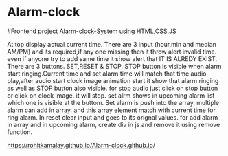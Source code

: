 # Alarm-clock

#Frontend project Alarm-clock-System using HTML,CSS,JS

At top display actual current time. There are 3 input (hour,min and median AM/PM) and its required,if any one missing then it throw alert invalid time. even if anyone try to add same time it show alert that IT IS ALREDY EXIST. There are 3 buttons. SET,RESET & STOP. STOP button is visible when alarm start ringing.Current time and set alarm time will match that time audio play,after audio start clock image animation start it show that alarm ringing as well as STOP button also visible. for stop audio just click on stop button or click on clock image. it will stop. set alrm shows in upcoming alarm list which one is visible at the buttom. Set alarm is push into the array. multiple alarm can add in array. and this array element match with current time for ring alarm. In reset clear input and goes to its orignal values. for add alarm in array and in upcoming alarm, create div in js and remove it using remove function.

https://rohitkamalay.github.io/Alarm-clock.github.io/
